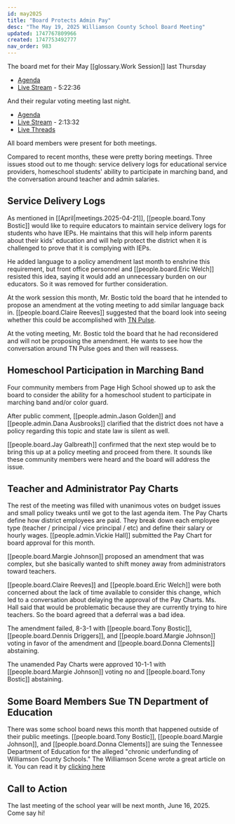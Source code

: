 ```yaml
---
id: may2025
title: "Board Protects Admin Pay"
desc: "The May 19, 2025 Williamson County School Board Meeting"
updated: 1747767809966
created: 1747753492777
nav_order: 983
---
```


The board met for their May [[glossary.Work Session]] last Thursday

- [Agenda](https://meeting.boeconnect.net/Public/Agenda/566?meeting=688403)
- [Live Stream](https://www.youtube.com/watch?v=JRJoAR-dde0) - 5:22:36

And their regular voting meeting last night.

- [Agenda](https://meeting.boeconnect.net/Public/Agenda/566?meeting=690673)
- [Live Stream](https://www.youtube.com/live/4a5SwvHeqr0) - 2:13:32
- [Live Threads](https://www.threads.com/@murribu/post/DJ2oV-8NIAB)

All board members were present for both meetings.

Compared to recent months, these were pretty boring meetings. Three issues stood out to me though: service delivery logs for educational service providers, homeschool students' ability to participate in marching band, and the conversation around teacher and admin salaries.

## Service Delivery Logs

As mentioned in [[April|meetings.2025-04-21]], [[people.board.Tony Bostic]] would like to require educators to maintain service delivery logs for students who have IEPs. He maintains that this will help inform parents about their kids' education and will help protect the district when it is challenged to prove that it is complying with IEPs.

He added language to a policy amendment last month to enshrine this requirement, but front office personnel and [[people.board.Eric Welch]] resisted this idea, saying it would add an unnecessary burden on our educators. So it was removed for further consideration.

At the work session this month, Mr. Bostic told the board that he intended to propose an amendment at the voting meeting to add similar language back in. [[people.board.Claire Reeves]] suggested that the board look into seeing whether this could be accomplished with [TN Pulse](https://www.tn.gov/education/families/student-support/special-education/tn-pulse.html).

At the voting meeting, Mr. Bostic told the board that he had reconsidered and will not be proposing the amendment. He wants to see how the conversation around TN Pulse goes and then will reassess.

## Homeschool Participation in Marching Band

Four community members from Page High School showed up to ask the board to consider the ability for a homeschool student to participate in marching band and/or color guard.

After public comment, [[people.admin.Jason Golden]] and [[people.admin.Dana Ausbrooks]] clarified that the district does not have a policy regarding this topic and state law is silent as well.

[[people.board.Jay Galbreath]] confirmed that the next step would be to bring this up at a policy meeting and proceed from there. It sounds like these community members were heard and the board will address the issue.

## Teacher and Administrator Pay Charts

The rest of the meeting was filled with unanimous votes on budget issues and small policy tweaks until we got to the last agenda item. The Pay Charts define how district employees are paid. They break down each employee type (teacher / principal / vice principal / etc) and define their salary or hourly wages. [[people.admin.Vickie Hall]] submitted the Pay Chart for board approval for this month.

[[people.board.Margie Johnson]] proposed an amendment that was complex, but she basically wanted to shift money away from administrators toward teachers.

[[people.board.Claire Reeves]] and [[people.board.Eric Welch]] were both concerned about the lack of time available to consider this change, which led to a conversation about delaying the approval of the Pay Charts. Ms. Hall said that would be problematic because they are currently trying to hire teachers. So the board agreed that a deferral was a bad idea.

The amendment failed, 8-3-1 with [[people.board.Tony Bostic]], [[people.board.Dennis Driggers]], and [[people.board.Margie Johnson]] voting in favor of the amendment and [[people.board.Donna Clements]] abstaining.

The unamended Pay Charts were approved 10-1-1 with [[people.board.Margie Johnson]] voting no and [[people.board.Tony Bostic]] abstaining.

## Some Board Members Sue TN Department of Education

There was some school board news this month that happened outside of their public meetings. [[people.board.Tony Bostic]], [[people.board.Margie Johnson]], and [[people.board.Donna Clements]] are suing the Tennessee Department of Education for the alleged "chronic underfunding of Williamson County Schools." The Williamson Scene wrote a great article on it. You can read it by [clicking here](https://www.williamsonscene.com/news/state-education-department-sued-for-underfunding-williamson-schools/article_0755976d-3ea9-4728-b822-ee7622064685.html)

## Call to Action

The last meeting of the school year will be next month, June 16, 2025. Come say hi!
